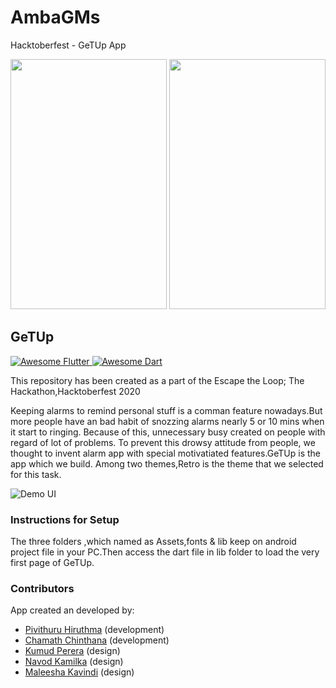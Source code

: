 # AmbaGMs
Hacktoberfest - GeTUp App

<img src="https://user-images.githubusercontent.com/62130202/97188351-6bd63d80-17c9-11eb-9288-7c5a07f96880.png" width="250" height="400" />
<img src="https://user-images.githubusercontent.com/62130202/97190906-50206680-17cc-11eb-96bb-97d0f76a2d8b.jpg" width="250" height="400" />



## GeTUp
<a href="https://github.com/Solido/awesome-flutter">
   <img alt="Awesome Flutter" src="https://img.shields.io/badge/Awesome-Flutter-blue.svg?longCache=true&style=flat-square" />
</a>
<a href="https://github.com/Solido/awesome-Dart">
   <img alt="Awesome Dart" src="https://img.shields.io/badge/Awesome-Dart-blue.svg?longCache=true&style=flat-square" />
</a>


This repository has been created as a part of the Escape the Loop; The Hackathon,Hacktoberfest 2020

Keeping alarms to remind personal stuff is a comman feature nowadays.But more people have an bad habit of snozzing alarms nearly 5 or 10 mins when it start to ringing.  Because of this, unnecessary busy created on people with regard of  lot of problems.
To prevent this drowsy attitude from people, we thought to invent alarm app with special motivatiated features.GeTUp is the app which we build.
Among two themes,Retro is the theme that we selected for this task.


![Demo UI](https://drive.google.com/file/d/1G2EXkoG6SNeBA6ZZBQ-R8Yaqe7MQVqqt/view?usp=drivesdk)

### Instructions for Setup

The three folders ,which named as Assets,fonts & lib keep on android project file in your PC.Then access the dart file in lib folder to load the very first page of GeTUp.





### Contributors

App created an developed by:

* [Pivithuru Hiruthma](https://github.com/LordStarkLK) (development)
* [Chamath Chinthana](https://github.com/Chamath428) (development)
* [Kumud Perera](https://github.com/Kumudperera) (design)
* [Navod Kamilka](https://github.com/NavodKamilka) (design)
* [Maleesha Kavindi](https://github.com/Maleesha98) (design)
